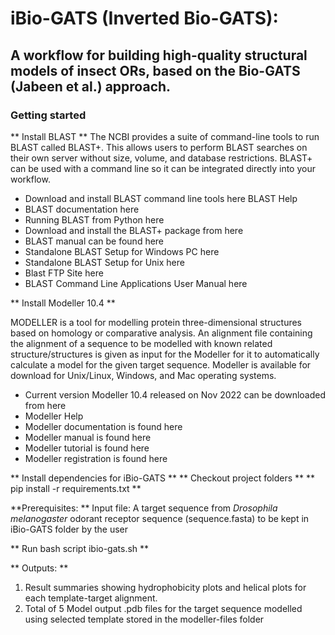 # iBio-GATS (Inverted Bio-GATS): 
## A workflow for building high-quality structural models of insect ORs, based on the Bio-GATS (Jabeen et al.) approach.
### Getting started 
** Install BLAST **
The NCBI provides a suite of command-line tools to run BLAST called BLAST+. This allows users to perform BLAST searches on their own server without size, volume, and database restrictions. BLAST+ can be used with a command line so it can be integrated directly into your workflow.
-  Download and install BLAST command line tools here
BLAST Help
-  BLAST documentation here
-  Running BLAST from Python here
-  Download and install the BLAST+ package from here
-  BLAST manual can be found here
-  Standalone BLAST Setup for Windows PC here
-  Standalone BLAST Setup for Unix here
-  Blast FTP Site here
-  BLAST Command Line Applications User Manual here

** Install Modeller 10.4 **

MODELLER is a tool for modelling protein three-dimensional structures based on homology or comparative analysis. An alignment file containing the alignment of a sequence to be modelled with known related structure/structures is given as input for the Modeller for it to automatically calculate a model for the given target sequence. Modeller is available for download for Unix/Linux, Windows, and Mac operating systems.                                       

- Current version Modeller 10.4 released on Nov 2022 can be downloaded from here 
- Modeller Help 
- Modeller documentation is found here
- Modeller manual is found here
- Modeller tutorial is found here
- Modeller registration is found here 

** Install dependencies for iBio-GATS **
** Checkout project folders **
** pip install -r requirements.txt **


**Prerequisites: **
Input file: A target sequence from _Drosophila melanogaster_ odorant receptor sequence (sequence.fasta) to be kept in iBio-GATS folder by the user

** Run bash script ibio-gats.sh **

** Outputs: **
1. Result summaries showing hydrophobicity plots and helical plots for each template-target alignment.
1. Total of 5 Model output .pdb files for the target sequence modelled using selected template stored in the modeller-files folder

